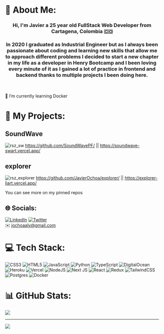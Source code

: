 # 💫 About Me:
<h3 align="center" >Hi, I'm Javier a 25 year old FullStack Web Developer from Cartagena, Colombia 🇨🇴</h3>
<h3 align="center" >In 2020 I graduated as Industrial Engineer but as I always been passionate about coding and learning new skills that allow me to approach different problems I decided to start a new chapter in my life as a developer in Henry Bootcamp and I been loving every minute of it as I gained a lot of practice in frontend and backend thanks to multiple projects I been doing here.</h3>
<br>
<br>
🌱 I’m currently learning Docker

# 📌 My Projects:
## SoundWave
![rsz_sw](https://user-images.githubusercontent.com/11370770/177621552-430107a8-5b9c-4152-b1ca-9f1a662cfb96.png)
https://github.com/SoundWavePF/ || https://soundwave-swart.vercel.app/
<br>
## explorer
![rsz_explorer](https://user-images.githubusercontent.com/11370770/177622582-553a8f8a-c65a-4967-8d57-6928acd2ad1c.png)
https://github.com/JavierOchoa/explorer/ || https://explorer-liart.vercel.app/

You can see more on my pinned repos

## 🌐 Socials:
[![LinkedIn](https://img.shields.io/badge/LinkedIn-%230077B5.svg?logo=linkedin&logoColor=white)](https://linkedin.com/in/javierochoaalv) [![Twitter](https://img.shields.io/badge/Twitter-%231DA1F2.svg?logo=Twitter&logoColor=white)](https://twitter.com/JavierOchoaAlv)
<br>
✉️ jochoaalv@gmail.com

# 💻 Tech Stack:
![CSS3](https://img.shields.io/badge/css3-%231572B6.svg?style=for-the-badge&logo=css3&logoColor=white) ![HTML5](https://img.shields.io/badge/html5-%23E34F26.svg?style=for-the-badge&logo=html5&logoColor=white) ![JavaScript](https://img.shields.io/badge/javascript-%23323330.svg?style=for-the-badge&logo=javascript&logoColor=%23F7DF1E) ![Python](https://img.shields.io/badge/python-3670A0?style=for-the-badge&logo=python&logoColor=ffdd54) ![TypeScript](https://img.shields.io/badge/typescript-%23007ACC.svg?style=for-the-badge&logo=typescript&logoColor=white) ![DigitalOcean](https://img.shields.io/badge/DigitalOcean-%230167ff.svg?style=for-the-badge&logo=digitalOcean&logoColor=white) ![Heroku](https://img.shields.io/badge/heroku-%23430098.svg?style=for-the-badge&logo=heroku&logoColor=white) ![Vercel](https://img.shields.io/badge/vercel-%23000000.svg?style=for-the-badge&logo=vercel&logoColor=white) ![NodeJS](https://img.shields.io/badge/node.js-6DA55F?style=for-the-badge&logo=node.js&logoColor=white) ![Next JS](https://img.shields.io/badge/Next-black?style=for-the-badge&logo=next.js&logoColor=white) ![React](https://img.shields.io/badge/react-%2320232a.svg?style=for-the-badge&logo=react&logoColor=%2361DAFB) ![Redux](https://img.shields.io/badge/redux-%23593d88.svg?style=for-the-badge&logo=redux&logoColor=white) ![TailwindCSS](https://img.shields.io/badge/tailwindcss-%2338B2AC.svg?style=for-the-badge&logo=tailwind-css&logoColor=white) ![Postgres](https://img.shields.io/badge/postgres-%23316192.svg?style=for-the-badge&logo=postgresql&logoColor=white) ![Docker](https://img.shields.io/badge/docker-%230db7ed.svg?style=for-the-badge&logo=docker&logoColor=white)
# 📊 GitHub Stats:
![](https://github-readme-stats.vercel.app/api/top-langs/?username=javierochoa&theme=default&hide_border=false&include_all_commits=true&count_private=true&layout=compact)

---
[![](https://visitcount.itsvg.in/api?id=javierochoa&icon=0&color=12)](https://visitcount.itsvg.in)
